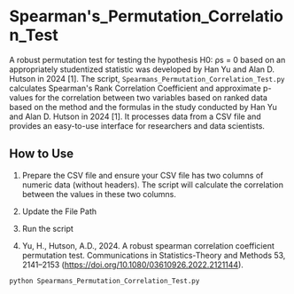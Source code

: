 # Spearman's_Permutation_Correlation_Test
A robust permutation test for testing the hypothesis H0: ρs = 0 based on an appropriately studentized statistic was developed by Han Yu and Alan D. Hutson in 2024 [1]. The script, `Spearmans_Permutation_Correlation_Test.py` calculates Spearman's Rank Correlation Coefficient and approximate p-values for the correlation between two variables based on ranked data based on the method and the formulas in the study conducted by Han Yu and Alan D. Hutson in 2024 [1]. It processes data from a CSV file and provides an easy-to-use interface for researchers and data scientists.
## How to Use
1. Prepare the CSV file and ensure your CSV file has two columns of numeric data (without headers). The script will calculate the correlation between the values in these two columns.
2. Update the File Path
3. Run the script

1. Yu, H., Hutson, A.D., 2024. A robust spearman correlation coefficient permutation test. Communications in Statistics-Theory and Methods 53, 2141–2153 (https://doi.org/10.1080/03610926.2022.2121144).

```bash
python Spearmans_Permutation_Correlation_Test.py
